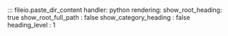 # 
::: fileio.paste_dir_content
    handler: python
    rendering:
      show_root_heading: true
      show_root_full_path : false
      show_category_heading : false
      heading_level : 1